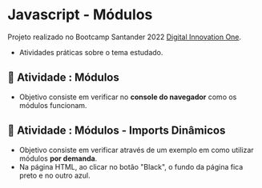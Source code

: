 # Javascript - Módulos

Projeto realizado no Bootcamp Santander 2022 [Digital Innovation One](https://digitalinnovation.one/).

- Atividades práticas sobre o tema estudado.



## 📄 Atividade : Módulos

- Objetivo consiste em verificar no **console do navegador** como os módulos funcionam.

  


## 📄 Atividade : Módulos - Imports Dinâmicos

- Objetivo consiste em verificar através de um exemplo em como utilizar módulos **por demanda**. 
- Na página HTML, ao clicar no botão "Black", o fundo da página fica preto e no outro azul.
